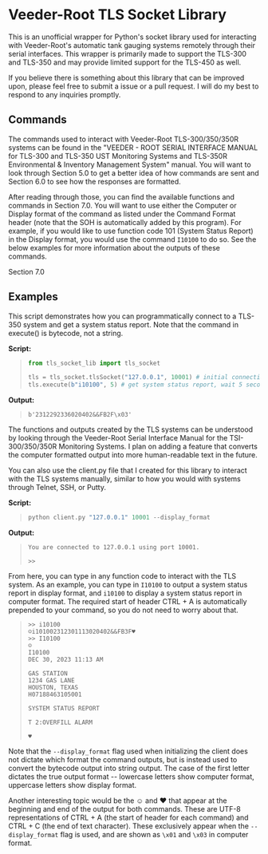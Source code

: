 # Veeder-Root TLS Socket Library

This is an unofficial wrapper for Python's socket library used for interacting with Veeder-Root's automatic tank gauging systems remotely through their serial interfaces. This wrapper is primarily made to support the TLS-300 and TLS-350 and may provide limited support for the TLS-450 as well.

If you believe there is something about this library that can be improved upon, please feel free to submit a issue or a pull request. I will do my best to respond to any inquiries promptly.

## Commands

The commands used to interact with Veeder-Root TLS-300/350/350R systems can be found in the "VEEDER - ROOT SERIAL INTERFACE MANUAL for TLS-300 and TLS-350 UST Monitoring Systems and TLS-350R Environmental & Inventory Management System" manual. You will want to look through Section 5.0 to get a better idea of how commands are sent and Section 6.0 to see how the responses are formatted.

After reading through those, you can find the available functions and commands in Section 7.0. You will want to use either the Computer or Display format of the command as listed under the Command Format header (note that the SOH is automatically added by this program). For example, if you would like to use function code 101 (System Status Report) in the Display format, you would use the command ``I10100`` to do so. See the below examples for more information about the outputs of these commands.

Section 7.0

## Examples

This script demonstrates how you can programmatically connect to a TLS-350 system and get a system status report. Note that the command in execute() is bytecode, not a string.

**Script:**

>```python
> from tls_socket_lib import tls_socket
>
> tls = tls_socket.tlsSocket("127.0.0.1", 10001) # initial connection
> tls.execute(b"i10100", 5) # get system status report, wait 5 seconds
>```

**Output:**

>```
> b'2312292336020402&&FB2F\x03'
>```

The functions and outputs created by the TLS systems can be understood by looking through the Veeder-Root Serial Interface Manual for the TSI-300/350/350R Monitoring Systems. I plan on adding a feature that converts the computer formatted output into more human-readable text in the future.

You can also use the client.py file that I created for this library to interact with the TLS systems manually, similar to how you would with systems through Telnet, SSH, or Putty.

**Script:**

>```python
> python client.py "127.0.0.1" 10001 --display_format
>```

**Output:**

>```
> You are connected to 127.0.0.1 using port 10001.
>
> >>
>```

From here, you can type in any function code to interact with the TLS system. As an example, you can type in ``I10100`` to output a system status report in display format, and ``i10100`` to display a system status report in computer format. The required start of header CTRL + A is automatically prepended to your command, so you do not need to worry about that.

> ```
> >> i10100
> ☺i101002312301113020402&&FB3F♥
> >> I10100
> ☺
> I10100
> DEC 30, 2023 11:13 AM
>
> GAS STATION
> 1234 GAS LANE
> HOUSTON, TEXAS
> H07188463105001
> 
> SYSTEM STATUS REPORT
> 
> T 2:OVERFILL ALARM
> 
> ♥
> ```

Note that the ``--display_format`` flag used when initializing the client does not dictate which format the command outputs, but is instead used to convert the bytecode output into string output. The case of the first letter dictates the true output format -- lowercase letters show computer format, uppercase letters show display format.

Another interesting topic would be the ☺ and ♥ that appear at the beginning and end of the output for both commands. These are UTF-8 representations of CTRL + A (the start of header for each command) and CTRL + C (the end of text character). These exclusively appear when the ``--display_format`` flag is used, and are shown as ``\x01`` and ``\x03`` in computer format.
